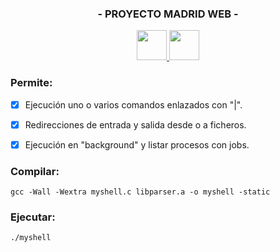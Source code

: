 
<h3 align="center">- PROYECTO MADRID WEB -</h3>

<p align="center">
  <a href="https://skillicons.dev">
    <img src="./icons/C.svg" width="48">
    <img src="./icons/Linux-Dark.svg" width="48">
  </a>
</p>

<h3>Permite:</h3>

- [x] Ejecución uno o varios comandos enlazados con "|".
- [x] Redirecciones de entrada y salida desde o a ficheros.
- [x] Ejecución en "background" y listar procesos con jobs.


<h3>Compilar:</h3>

```
gcc -Wall -Wextra myshell.c libparser.a -o myshell -static
```

<h3>Ejecutar:</h3>

```
./myshell
```

